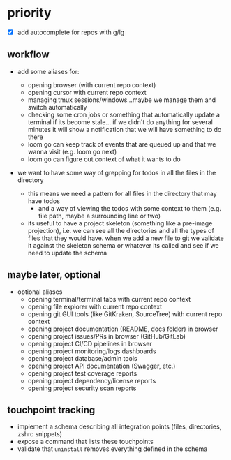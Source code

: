 # priority
- [x] add autocomplete for repos with g/lg


## workflow
- add some aliases for:
    - opening browser (with current repo context)
    - opening cursor with current repo context
    - managing tmux sessions/windows...maybe we manage them and switch automatically
    - checking some cron jobs or something that automatically update a terminal if its become stale... if we didn't do anything for several minutes it will show a notification that we will have something to do there
    - loom go can keep track of events that are queued up and that we wanna visit (e.g. loom go next)
    - loom go can figure out context of what it wants to do

- we want to have some way of grepping for todos in all the files in the directory
    - this means we need a pattern for all files in the directory that may have todos
        - and a way of viewing the todos with some context to them (e.g. file path, maybe a surrounding line or two)
    - its useful to have a project skeleton (something like a pre-image projection), i.e. we can see all the directories and all the types of files that they would have. when we add a new file to git we validate it against the skeleton schema or whatever its called and see if we need to update the schema





## maybe later, optional
- optional aliases
    - opening terminal/terminal tabs with current repo context
    - opening file explorer with current repo context  
    - opening git GUI tools (like GitKraken, SourceTree) with current repo context
    - opening project documentation (README, docs folder) in browser
    - opening project issues/PRs in browser (GitHub/GitLab)
    - opening project CI/CD pipelines in browser
    - opening project monitoring/logs dashboards
    - opening project database/admin tools
    - opening project API documentation (Swagger, etc.)
    - opening project test coverage reports
    - opening project dependency/license reports
    - opening project security scan reports

## touchpoint tracking
- implement a schema describing all integration points (files, directories, zshrc snippets)
- expose a command that lists these touchpoints
- validate that `uninstall` removes everything defined in the schema
